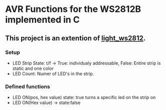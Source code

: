 # AVR Functions for the WS2812B implemented in C
## This project is an extention of [light_ws2812](https://github.com/cpldcpu/light_ws2812).
 

### Setup
- LED Strip State: t/f -> True: individualy addressable, False: Entire strip is static and one color
- LED Count: Numer of LED's in the strip.

### Defined functions
- LED ON(pos, hex value) state: true turns a specific led on the strip on
- LED ON(Hex value) -> state:false
